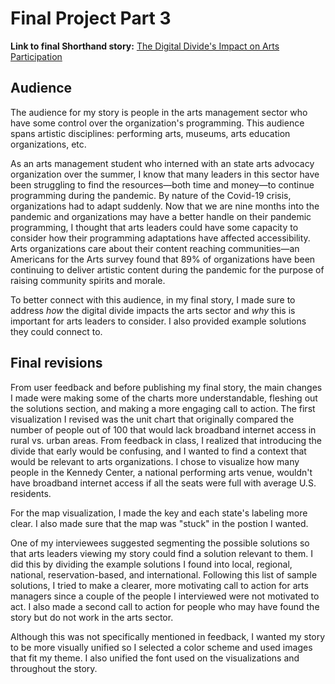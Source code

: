 # Final Project Part 3

**Link to final Shorthand story:** [The Digital Divide's Impact on Arts Participation](https://carnegiemellon.shorthandstories.com/the-digital-divide-impact-on-arts-participation/index.html)

## Audience
The audience for my story is people in the arts management sector who have some control over the organization's programming. This audience spans artistic disciplines: performing arts, museums, arts education organizations, etc. 

As an arts management student who interned with an state arts advocacy organization over the summer, I know that many leaders in this sector have been struggling to find the resources—both time and money—to continue programming during the pandemic. By nature of the Covid-19 crisis, organizations had to adapt suddenly. Now that we are nine months into the pandemic and organizations may have a better handle on their pandemic programming, I thought that arts leaders could have some capacity to consider how their programming adaptations have affected accessibility. Arts organizations care about their content reaching communities—an Americans for the Arts survey found that 89% of organizations have been continuing to deliver artistic content during the pandemic for the purpose of raising community spirits and morale. 

To better connect with this audience, in my final story, I made sure to address *how* the digital divide impacts the arts sector and *why* this is important for arts leaders to consider. I also provided example solutions they could connect to.  

## Final revisions

From user feedback and before publishing my final story, the main changes I made were making some of the charts more understandable, fleshing out the solutions section, and making a more engaging call to action. The first visualization I revised was the unit chart that originally compared the number of people out of 100 that would lack broadband internet access in rural vs. urban areas. From feedback in class, I realized that introducing the divide that early would be confusing, and I wanted to find a context that would be relevant to arts organizations. I chose to visualize how many people in the Kennedy Center, a national performing arts venue, wouldn't have broadband internet access if all the seats were full with average U.S. residents. 

<div class="flourish-embed flourish-parliament" data-src="visualisation/4564492"><script src="https://public.flourish.studio/resources/embed.js"></script></div>

For the map visualization, I made the key and each state's labeling more clear. I also made sure that the map was "stuck" in the postion I wanted. 

One of my interviewees suggested segmenting the possible solutions so that arts leaders viewing my story could find a solution relevant to them. I did this by dividing the example solutions I found into local, regional, national, reservation-based, and international. Following this list of sample solutions, I tried to make a clearer, more motivating call to action for arts managers since a couple of the people I interviewed were not motivated to act. I also made a second call to action for people who may have found the story but do not work in the arts sector. 

Although this was not specifically mentioned in feedback, I wanted my story to be more visually unified so I selected a color scheme and used images that fit my theme. I also unified the font used on the visualizations and throughout the story. 
